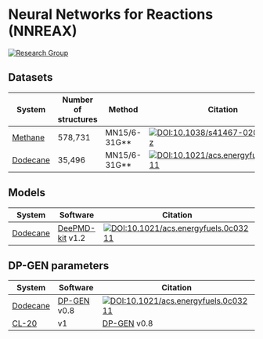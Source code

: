 # Neural Networks for Reactions (NNREAX)
[![Research Group](https://img.shields.io/website-up-down-green-red/https/computchem.cn.svg?label=Research%20Group)](https://computchem.cn)

## Datasets

| System | Number of structures | Method | Citation |
| ----   | ---- | ---- | ---- |
| [Methane](methane/) | 578,731 | MN15/6-31G\*\* | [![DOI:10.1038/s41467-020-19497-z](https://img.shields.io/badge/DOI-10.1038%2Fs41467--020--19497--z-blue)](https://doi.org/10.1038/s41467-020-19497-z)|
| [Dodecane](dodecane/) | 35,496 | MN15/6-31G\*\* | [![DOI:10.1021/acs.energyfuels.0c03211](https://img.shields.io/badge/DOI-10.1021%2Facs.energyfuels.0c03211-blue)](https://doi.org/10.1021/acs.energyfuels.0c03211) |

## Models
| System | Software | Citation |
| ---- | ---- | ---- |
| [Dodecane](dodecane/) | [DeePMD-kit](https://github.com/deepmodeling/deepmd-kit) v1.2 | [![DOI:10.1021/acs.energyfuels.0c03211](https://img.shields.io/badge/DOI-10.1021%2Facs.energyfuels.0c03211-blue)](https://doi.org/10.1021/acs.energyfuels.0c03211) |

## DP-GEN parameters
| System | Software | Citation |
| ---- | ---- | ---- |
| [Dodecane](dodecane/) | [DP-GEN](https://github.com/deepmodeling/dpgen) v0.8 | [![DOI:10.1021/acs.energyfuels.0c03211](https://img.shields.io/badge/DOI-10.1021%2Facs.energyfuels.0c03211-blue)](https://doi.org/10.1021/acs.energyfuels.0c03211) |
| [CL-20](cl20/) | v1 | [DP-GEN](https://github.com/deepmodeling/dpgen) v0.8 | N/A |

